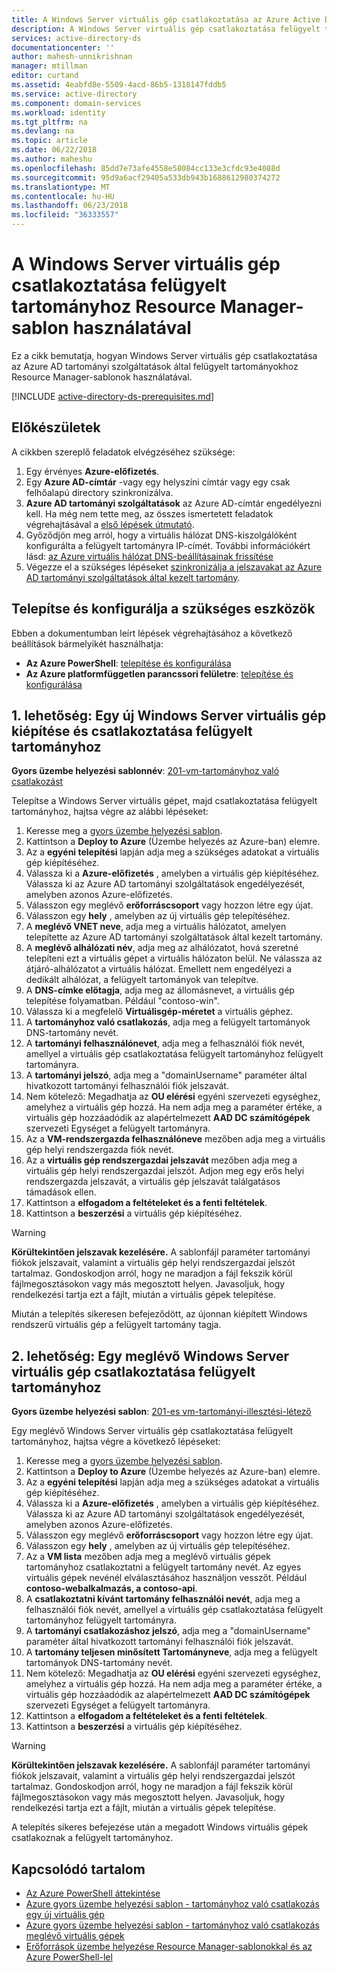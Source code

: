 ```yaml
---
title: A Windows Server virtuális gép csatlakoztatása az Azure Active Directory tartományi szolgáltatások |} Microsoft Docs
description: A Windows Server virtuális gép csatlakoztatása felügyelt tartományhoz Azure Resource Manager-sablonok használatával.
services: active-directory-ds
documentationcenter: ''
author: mahesh-unnikrishnan
manager: mtillman
editor: curtand
ms.assetid: 4eabfd8e-5509-4acd-86b5-1318147fddb5
ms.service: active-directory
ms.component: domain-services
ms.workload: identity
ms.tgt_pltfrm: na
ms.devlang: na
ms.topic: article
ms.date: 06/22/2018
ms.author: maheshu
ms.openlocfilehash: 85dd7e73afe4558e58084cc133e3cfdc93e4088d
ms.sourcegitcommit: 95d9a6acf29405a533db943b1688612980374272
ms.translationtype: MT
ms.contentlocale: hu-HU
ms.lasthandoff: 06/23/2018
ms.locfileid: "36333557"
---
```

# <a name="join-a-windows-server-virtual-machine-to-a-managed-domain-using-a-resource-manager-template"></a>A Windows Server virtuális gép csatlakoztatása felügyelt tartományhoz Resource Manager-sablon használatával
Ez a cikk bemutatja, hogyan Windows Server virtuális gép csatlakoztatása az Azure AD tartományi szolgáltatások által felügyelt tartományokhoz Resource Manager-sablonok használatával.

[!INCLUDE [active-directory-ds-prerequisites.md](../../includes/active-directory-ds-prerequisites.md)]

## <a name="before-you-begin"></a>Előkészületek
A cikkben szereplő feladatok elvégzéséhez szüksége:
1. Egy érvényes **Azure-előfizetés**.
2. Egy **Azure AD-címtár** -vagy egy helyszíni címtár vagy egy csak felhőalapú directory szinkronizálva.
3. **Azure AD tartományi szolgáltatások** az Azure AD-címtár engedélyezni kell. Ha még nem tette meg, az összes ismertetett feladatok végrehajtásával a [első lépések útmutató](active-directory-ds-getting-started.md).
4. Győződjön meg arról, hogy a virtuális hálózat DNS-kiszolgálóként konfigurálta a felügyelt tartományra IP-címét. További információkért lásd: [az Azure virtuális hálózat DNS-beállításainak frissítése](active-directory-ds-getting-started-dns.md)
5. Végezze el a szükséges lépéseket [szinkronizálja a jelszavakat az Azure AD tartományi szolgáltatások által kezelt tartomány](active-directory-ds-getting-started-password-sync.md).


## <a name="install-and-configure-required-tools"></a>Telepítse és konfigurálja a szükséges eszközök
Ebben a dokumentumban leírt lépések végrehajtásához a következő beállítások bármelyikét használhatja:
* **Az Azure PowerShell**: [telepítése és konfigurálása](https://azure.microsoft.com/documentation/articles/powershell-install-configure/)
* **Az Azure platformfüggetlen parancssori felületre**: [telepítése és konfigurálása](https://azure.microsoft.com/documentation/articles/xplat-cli-install/)


## <a name="option-1-provision-a-new-windows-server-vm-and-join-it-to-a-managed-domain"></a>1. lehetőség: Egy új Windows Server virtuális gép kiépítése és csatlakoztatása felügyelt tartományhoz
**Gyors üzembe helyezési sablonnév**: [201-vm-tartományhoz való csatlakozást](https://azure.microsoft.com/resources/templates/201-vm-domain-join/)

Telepítse a Windows Server virtuális gépet, majd csatlakoztatása felügyelt tartományhoz, hajtsa végre az alábbi lépéseket:
1. Keresse meg a [gyors üzembe helyezési sablon](https://azure.microsoft.com/resources/templates/201-vm-domain-join/).
2. Kattintson a **Deploy to Azure** (Üzembe helyezés az Azure-ban) elemre.
3. Az a **egyéni telepítési** lapján adja meg a szükséges adatokat a virtuális gép kiépítéséhez.
4. Válassza ki a **Azure-előfizetés** , amelyben a virtuális gép kiépítéséhez. Válassza ki az Azure AD tartományi szolgáltatások engedélyezését, amelyben azonos Azure-előfizetés.
5. Válasszon egy meglévő **erőforráscsoport** vagy hozzon létre egy újat.
6. Válasszon egy **hely** , amelyben az új virtuális gép telepítéséhez.
7. A **meglévő VNET neve**, adja meg a virtuális hálózatot, amelyen telepítette az Azure AD tartományi szolgáltatások által kezelt tartomány.
8. A **meglévő alhálózati név**, adja meg az alhálózatot, hová szeretné telepíteni ezt a virtuális gépet a virtuális hálózaton belül. Ne válassza az átjáró-alhálózatot a virtuális hálózat. Emellett nem engedélyezi a dedikált alhálózat, a felügyelt tartományok van telepítve.
9. A **DNS-címke előtagja**, adja meg az állomásnevet, a virtuális gép telepítése folyamatban. Például "contoso-win".
10. Válassza ki a megfelelő **Virtuálisgép-méretet** a virtuális géphez.
11. A **tartományhoz való csatlakozás**, adja meg a felügyelt tartományok DNS-tartomány nevét.
12. A **tartományi felhasználónevet**, adja meg a felhasználói fiók nevét, amellyel a virtuális gép csatlakoztatása felügyelt tartományhoz felügyelt tartományra.
13. A **tartományi jelszó**, adja meg a "domainUsername" paraméter által hivatkozott tartományi felhasználói fiók jelszavát.
14. Nem kötelező: Megadhatja az **OU elérési** egyéni szervezeti egységhez, amelyhez a virtuális gép hozzá. Ha nem adja meg a paraméter értéke, a virtuális gép hozzáadódik az alapértelmezett **AAD DC számítógépek** szervezeti Egységet a felügyelt tartományra.
15. Az a **VM-rendszergazda felhasználóneve** mezőben adja meg a virtuális gép helyi rendszergazda fiók nevét.
16. Az a **virtuális gép rendszergazdai jelszavát** mezőben adja meg a virtuális gép helyi rendszergazdai jelszót. Adjon meg egy erős helyi rendszergazda jelszavát, a virtuális gép jelszavát találgatásos támadások ellen.
17. Kattintson a **elfogadom a feltételeket és a fenti feltételek**.
18. Kattintson a **beszerzési** a virtuális gép kiépítéséhez.

> [!WARNING]
> **Körültekintően jelszavak kezelésére.**
> A sablonfájl paraméter tartományi fiókok jelszavait, valamint a virtuális gép helyi rendszergazdai jelszót tartalmaz. Gondoskodjon arról, hogy ne maradjon a fájl fekszik körül fájlmegosztásokon vagy más megosztott helyen. Javasoljuk, hogy rendelkezési tartja ezt a fájlt, miután a virtuális gépek telepítése.
>

Miután a telepítés sikeresen befejeződött, az újonnan kiépített Windows rendszerű virtuális gép a felügyelt tartomány tagja.


## <a name="option-2-join-an-existing-windows-server-vm-to-a-managed-domain"></a>2. lehetőség: Egy meglévő Windows Server virtuális gép csatlakoztatása felügyelt tartományhoz
**Gyors üzembe helyezési sablon**: [201-es vm-tartományi-illesztési-létező](https://azure.microsoft.com/resources/templates/201-vm-domain-join-existing/)

Egy meglévő Windows Server virtuális gép csatlakoztatása felügyelt tartományhoz, hajtsa végre a következő lépéseket:
1. Keresse meg a [gyors üzembe helyezési sablon](https://azure.microsoft.com/resources/templates/201-vm-domain-join-existing/).
2. Kattintson a **Deploy to Azure** (Üzembe helyezés az Azure-ban) elemre.
3. Az a **egyéni telepítési** lapján adja meg a szükséges adatokat a virtuális gép kiépítéséhez.
4. Válassza ki a **Azure-előfizetés** , amelyben a virtuális gép kiépítéséhez. Válassza ki az Azure AD tartományi szolgáltatások engedélyezését, amelyben azonos Azure-előfizetés.
5. Válasszon egy meglévő **erőforráscsoport** vagy hozzon létre egy újat.
6. Válasszon egy **hely** , amelyben az új virtuális gép telepítéséhez.
7. Az a **VM lista** mezőben adja meg a meglévő virtuális gépek tartományhoz csatlakoztatni a felügyelt tartomány nevét. Az egyes virtuális gépek nevénél elválasztásához használjon vesszőt. Például **contoso-webalkalmazás, a contoso-api**.
8. A **csatlakoztatni kívánt tartomány felhasználói nevét**, adja meg a felhasználói fiók nevét, amellyel a virtuális gép csatlakoztatása felügyelt tartományhoz felügyelt tartományra.
9. A **tartományi csatlakozáshoz jelszó**, adja meg a "domainUsername" paraméter által hivatkozott tartományi felhasználói fiók jelszavát.
10. A **tartomány teljesen minősített Tartományneve**, adja meg a felügyelt tartományok DNS-tartomány nevét.
11. Nem kötelező: Megadhatja az **OU elérési** egyéni szervezeti egységhez, amelyhez a virtuális gép hozzá. Ha nem adja meg a paraméter értéke, a virtuális gép hozzáadódik az alapértelmezett **AAD DC számítógépek** szervezeti Egységet a felügyelt tartományra.
12. Kattintson a **elfogadom a feltételeket és a fenti feltételek**.
13. Kattintson a **beszerzési** a virtuális gép kiépítéséhez.

> [!WARNING]
> **Körültekintően jelszavak kezelésére.**
> A sablonfájl paraméter tartományi fiókok jelszavait, valamint a virtuális gép helyi rendszergazdai jelszót tartalmaz. Gondoskodjon arról, hogy ne maradjon a fájl fekszik körül fájlmegosztásokon vagy más megosztott helyen. Javasoljuk, hogy rendelkezési tartja ezt a fájlt, miután a virtuális gépek telepítése.
>

A telepítés sikeres befejezése után a megadott Windows virtuális gépek csatlakoznak a felügyelt tartományhoz.


## <a name="related-content"></a>Kapcsolódó tartalom
* [Az Azure PowerShell áttekintése](https://docs.microsoft.com/powershell/azure/overview?view=azurermps-4.4.0)
* [Azure gyors üzembe helyezési sablon - tartományhoz való csatlakozás egy új virtuális gép](https://azure.microsoft.com/resources/templates/201-vm-domain-join/)
* [Azure gyors üzembe helyezési sablon - tartományhoz való csatlakozás meglévő virtuális gépek](https://azure.microsoft.com/resources/templates/201-vm-domain-join-existing/)
* [Erőforrások üzembe helyezése Resource Manager-sablonokkal és az Azure PowerShell-lel](../azure-resource-manager/resource-group-template-deploy.md)
